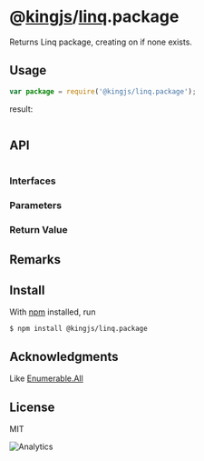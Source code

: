 # @[kingjs](https://www.npmjs.com/package/kingjs)/[linq](https://www.npmjs.com/package/@kingjs/linq).package
Returns Linq package, creating on if none exists.
## Usage
```js
var package = require('@kingjs/linq.package');
```
result:
```js
```
## API
```ts
```
### Interfaces
### Parameters
### Return Value
## Remarks
## Install
With [npm](https://npmjs.org/) installed, run

```
$ npm install @kingjs/linq.package
```

## Acknowledgments
Like [Enumerable.All](https://msdn.microsoft.com/en-us/library/bb548541(v=vs.110).aspx)

## License

MIT

![Analytics](https://analytics.kingjs.net/linq/package)